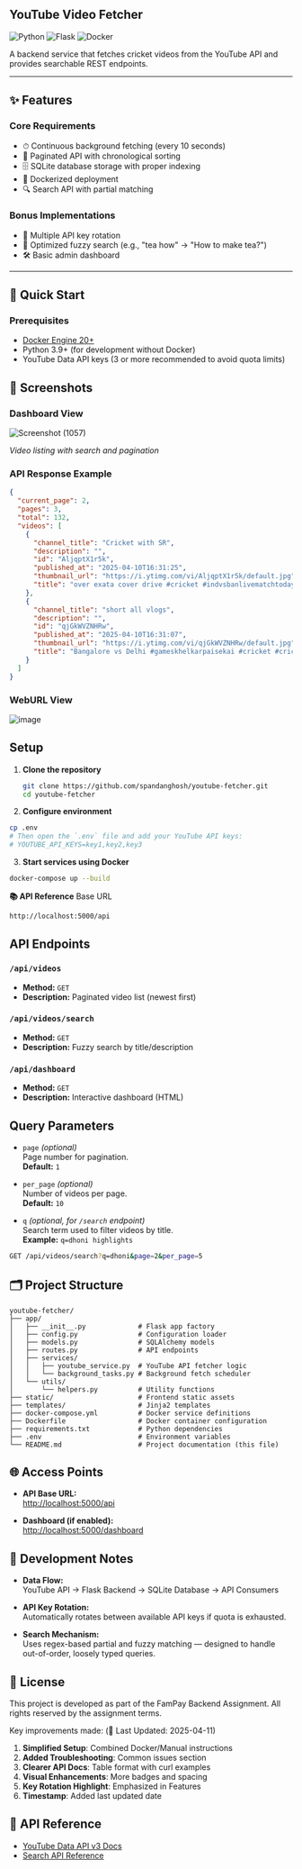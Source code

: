 ## YouTube Video Fetcher

![Python](https://img.shields.io/badge/python-3.9+-blue)
![Flask](https://img.shields.io/badge/flask-2.0+-lightgrey)
![Docker](https://img.shields.io/badge/docker-3.8+-blue)

A backend service that fetches cricket videos from the YouTube API and provides searchable REST endpoints.

---

## ✨ Features

### Core Requirements
- ⏱ Continuous background fetching (every 10 seconds)
- 📄 Paginated API with chronological sorting
- 🗄 SQLite database storage with proper indexing
- 🐳 Dockerized deployment
- 🔍 Search API with partial matching

### Bonus Implementations
- 🔁 Multiple API key rotation
- 🔎 Optimized fuzzy search (e.g., "tea how" → "How to make tea?")
- 🛠 Basic admin dashboard

---

## 🚀 Quick Start

### Prerequisites
- [Docker Engine 20+](https://docs.docker.com/engine/install/)
- Python 3.9+ (for development without Docker)
- YouTube Data API keys (3 or more recommended to avoid quota limits)
## 📸 Screenshots

### Dashboard View
![Screenshot (1057)](https://github.com/user-attachments/assets/5d627a42-daea-464d-b3ad-78e37e4ed7d9)

*Video listing with search and pagination*

### API Response Example
```json
{
  "current_page": 2,
  "pages": 3,
  "total": 132,
  "videos": [
    {
      "channel_title": "Cricket with SR",
      "description": "",
      "id": "AljqptX1r5k",
      "published_at": "2025-04-10T16:31:25",
      "thumbnail_url": "https://i.ytimg.com/vi/AljqptX1r5k/default.jpg",
      "title": "over exata cover drive #cricket #indvsbanlivematchtoday #cricketmatch #ipl #crickethighlights"
    },
    {
      "channel_title": "short all vlogs",
      "description": "",
      "id": "qjGkWVZNHRw",
      "published_at": "2025-04-10T16:31:07",
      "thumbnail_url": "https://i.ytimg.com/vi/qjGkWVZNHRw/default.jpg",
      "title": "Bangalore vs Delhi #gameskhelkarpaisekai #cricket #cricketenthusiast #nationalteam #ipl #cricketlove"
    }
  ]
}
```
### WebURL View
![image](https://github.com/user-attachments/assets/c78d73f5-8941-4e23-a7c7-6f4f1af7fab1)

## Setup

1. **Clone the repository**
   ```bash
   git clone https://github.com/spandanghosh/youtube-fetcher.git
   cd youtube-fetcher
2. **Configure environment**
```bash
cp .env
# Then open the `.env` file and add your YouTube API keys:
# YOUTUBE_API_KEYS=key1,key2,key3
```
3. **Start services using Docker**
```bash
docker-compose up --build
```
**📚 API Reference**
Base URL
```bash
http://localhost:5000/api
```
## API Endpoints

### `/api/videos`
- **Method:** `GET`  
- **Description:** Paginated video list (newest first)

### `/api/videos/search`
- **Method:** `GET`  
- **Description:** Fuzzy search by title/description

### `/api/dashboard`
- **Method:** `GET`  
- **Description:** Interactive dashboard (HTML)

## Query Parameters

- `page` *(optional)*  
  Page number for pagination.  
  **Default:** `1`

- `per_page` *(optional)*  
  Number of videos per page.  
  **Default:** `10`

- `q` *(optional, for `/search` endpoint)*  
  Search term used to filter videos by title.  
  **Example:** `q=dhoni highlights`

```bash
GET /api/videos/search?q=dhoni&page=2&per_page=5
```
## 🗂 Project Structure

```text
youtube-fetcher/
├── app/
│   ├── __init__.py             # Flask app factory
│   ├── config.py               # Configuration loader
│   ├── models.py               # SQLAlchemy models
│   ├── routes.py               # API endpoints
│   ├── services/
│   │   ├── youtube_service.py  # YouTube API fetcher logic
│   │   └── background_tasks.py # Background fetch scheduler
│   └── utils/
│       └── helpers.py          # Utility functions
├── static/                     # Frontend static assets
├── templates/                  # Jinja2 templates
├── docker-compose.yml          # Docker service definitions
├── Dockerfile                  # Docker container configuration
├── requirements.txt            # Python dependencies
├── .env                        # Environment variables
└── README.md                   # Project documentation (this file)
```
## 🌐 Access Points

- **API Base URL:**  
  [http://localhost:5000/api](http://localhost:5000/api)

- **Dashboard (if enabled):**  
  [http://localhost:5000/dashboard](http://localhost:5000/dashboard)

## 📝 Development Notes

- **Data Flow:**  
  YouTube API → Flask Backend → SQLite Database → API Consumers

- **API Key Rotation:**  
  Automatically rotates between available API keys if quota is exhausted.

- **Search Mechanism:**  
  Uses regex-based partial and fuzzy matching — designed to handle out-of-order, loosely typed queries.

## 📜 License 
This project is developed as part of the FamPay Backend Assignment. All rights reserved by the assignment terms.

Key improvements made: (📅 Last Updated: 2025-04-11)
1. **Simplified Setup**: Combined Docker/Manual instructions
2. **Added Troubleshooting**: Common issues section
3. **Clearer API Docs**: Table format with curl examples
4. **Visual Enhancements**: More badges and spacing
5. **Key Rotation Highlight**: Emphasized in Features
6. **Timestamp**: Added last updated date

## 📌 API Reference
- [YouTube Data API v3 Docs](https://developers.google.com/youtube/v3)
- [Search API Reference](https://developers.google.com/youtube/v3/docs/search/list)


